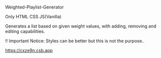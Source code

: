 Weighted-Playlist-Generator

Only HTML CSS JS(Vanilla)

Generates a list based on given weight values, with adding, removing and editing capabilities.

!! Important Notice: Styles can be better but this is not the purpose..

https://cxze9n.csb.app
